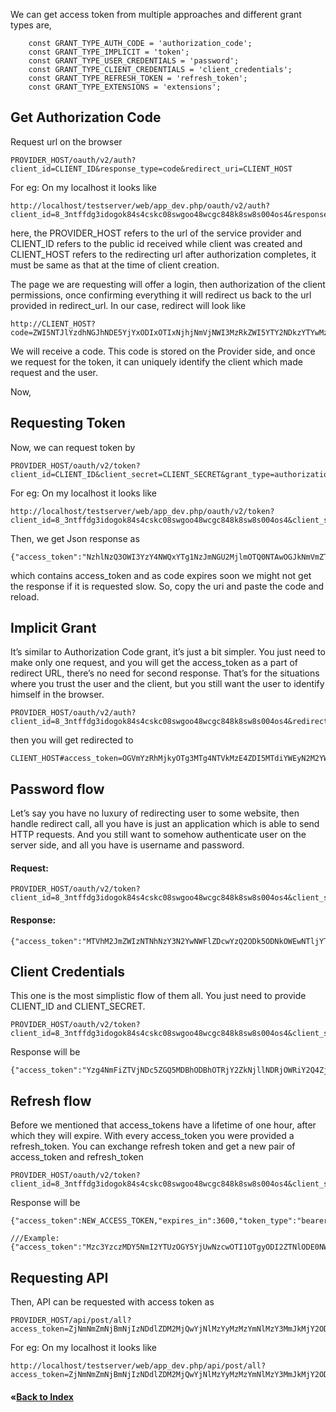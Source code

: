 We can get access token from multiple approaches and different grant types are,

```	
	const GRANT_TYPE_AUTH_CODE = 'authorization_code';
    const GRANT_TYPE_IMPLICIT = 'token';
    const GRANT_TYPE_USER_CREDENTIALS = 'password';
    const GRANT_TYPE_CLIENT_CREDENTIALS = 'client_credentials';
    const GRANT_TYPE_REFRESH_TOKEN = 'refresh_token';
    const GRANT_TYPE_EXTENSIONS = 'extensions';
```

## Get Authorization Code
Request url on the browser
```
PROVIDER_HOST/oauth/v2/auth?client_id=CLIENT_ID&response_type=code&redirect_uri=CLIENT_HOST
```
For eg: On my localhost it looks like
```
http://localhost/testserver/web/app_dev.php/oauth/v2/auth?client_id=8_3ntffdg3idogok84s4cskc08swgoo48wcgc848k8sw8s004os4&response_type=code&redirect_uri=CLIENT_HOST
```
here, the PROVIDER_HOST refers to the url of the service provider and 
CLIENT_ID refers to the public id received while client was created and
CLIENT_HOST refers to the redirecting url after authorization completes, it must be same as that at the time of client creation.

The page we are requesting will offer a login, then authorization of the client permissions, once confirming everything it will redirect us back to the url provided in redirect_url. In our case, redirect will look like
```
http://CLIENT_HOST?code=ZWI5NTJlYzdhNGJhNDE5YjYxODIxOTIxNjhjNmVjNWI3MzRkZWI5YTY2NDkzYTYwMzJmNTg1NTEyOGIxMzQwOQ
```
We will receive a code. This code is stored on the Provider side, and once we request for the token, it can uniquely identify the client which made request and the user.

Now,
## Requesting Token
Now, we can request token by 
```
PROVIDER_HOST/oauth/v2/token?client_id=CLIENT_ID&client_secret=CLIENT_SECRET&grant_type=authorization_code&redirect_uri=CLIENT_HOST&code=CODE
```
For eg: On my localhost it looks like
```
http://localhost/testserver/web/app_dev.php/oauth/v2/token?client_id=8_3ntffdg3idogok84s4cskc08swgoo48wcgc848k8sw8s004os4&client_secret=egi10aw40fsw8kg0g8coo0skso40g8o8oo0so8kg80kokg4w4&grant_type=authorization_code&redirect_uri=CLIENT_HOST&code=ZWI5NTJlYzdhNGJhNDE5YjYxODIxOTIxNjhjNmVjNWI3MzRkZWI5YTY2NDkzYTYwMzJmNTg1NTEyOGIxMzQwOQ
```

Then, we get Json response as 
```
{"access_token":"NzhlNzQ3OWI3YzY4NWQxYTg1NzJmNGU2MjlmOTQ0NTAwOGJkNmVmZTNkYjc3MjMxZjU3ZTAxMWE3OTE0YWVlOA","expires_in":3600,"token_type":"bearer","scope":null,"refresh_token":"ZDAwMmFjOGM5NjM2ZTZiNzcxMTQwYzBhN2Q1ZDAxMjVlZmJiMDY2NzNlNWZiOWQ0ZjYyYTg4Yjg5MzcxOGJjOA"}
```
which contains access_token and as code expires soon we might not get the response if it is requested slow. So, copy the uri and paste the code and reload.

## Implicit Grant
It’s similar to Authorization Code grant, it’s just a bit simpler. You just need to make only one request, and you will get the access_token as a part of redirect URL, there’s no need for second response. That’s for the situations where you trust the user and the client, but you still want the user to identify himself in the browser.
```
PROVIDER_HOST/oauth/v2/auth?client_id=8_3ntffdg3idogok84s4cskc08swgoo48wcgc848k8sw8s004os4&redirect_uri=CLIENT_HOST&response_type=token
```
then you will get redirected to
```
CLIENT_HOST#access_token=OGVmYzRhMjkyOTg3MTg4NTVkMzE4ZDI5MTdiYWEyN2M2YWM1MjQ0MjcxMTc0Yjc4MmMzNzc0NjVlYzcyYmNhOA&expires_in=3600&token_type=bearer
```

## Password flow
Let’s say you have no luxury of redirecting user to some website, then handle redirect call, all you have is just an application which is able to send HTTP requests. And you still want to somehow authenticate user on the server side, and all you have is username and password.

#### Request:
```
PROVIDER_HOST/oauth/v2/token?client_id=8_3ntffdg3idogok84s4cskc08swgoo48wcgc848k8sw8s004os4&client_secret=egi10aw40fsw8kg0g8coo0skso40g8o8oo0so8kg80kokg4w4&grant_type=password&username=USER_USERNAME&password=USER_PASSWORD
```
#### Response:
```
{"access_token":"MTVhM2JmZWIzNTNhNzY3N2YwNWFlZDcwYzQ2ODk5ODNkOWEwNTljYTRkNjQwNTBlZWEwYzc5MjMzOTVhNjVlZQ","expires_in":3600,"token_type":"bearer","scope":null,"refresh_token":"ZDQxM2Q1YjU2OTNlZjVjOTU0YTk0M2U2NmRkY2Y0NzlkMjQ3MDY3Y2Q2YmM0ODE2MTA0MzhiY2YyYjYzNjU3Mw"}
```

## Client Credentials
This one is the most simplistic flow of them all. You just need to provide CLIENT_ID and CLIENT_SECRET.
```
PROVIDER_HOST/oauth/v2/token?client_id=8_3ntffdg3idogok84s4cskc08swgoo48wcgc848k8sw8s004os4&client_secret=egi10aw40fsw8kg0g8coo0skso40g8o8oo0so8kg80kokg4w4&grant_type=client_credentials
```
Response will be
```
{"access_token":"Yzg4NmFiZTVjNDc5ZGQ5MDBhODBhOTRjY2ZkNjllNDRjOWRiY2Q4ZjJiNDVjMTY5ZGExNTdkNDRhNjIxMTdlYw","expires_in":3600,"token_type":"bearer","scope":null}
```

## Refresh flow
Before we mentioned that access_tokens have a lifetime of one hour, after which they will expire. With every access_token you were provided a refresh_token. You can exchange refresh token and get a new pair of access_token and refresh_token
```
PROVIDER_HOST/oauth/v2/token?client_id=8_3ntffdg3idogok84s4cskc08swgoo48wcgc848k8sw8s004os4&client_secret=egi10aw40fsw8kg0g8coo0skso40g8o8oo0so8kg80kokg4w4&grant_type=refresh_token&refresh_token=ZDQxM2Q1YjU2OTNlZjVjOTU0YTk0M2U2NmRkY2Y0NzlkMjQ3MDY3Y2Q2YmM0ODE2MTA0MzhiY2YyYjYzNjU3Mw
```
Response will be
```
{"access_token":NEW_ACCESS_TOKEN,"expires_in":3600,"token_type":"bearer","scope":"user","refresh_token":"NEW_REFRESH_TOKEN"}

///Example:
{"access_token":"Mzc3YzczMDY5NmI2YTUzOGY5YjUwNzcwOTI1OTgyODI2ZTNlODE0NWM4OTM1NDdkNjgxMmYwNWQ2MGMyNGViNg","expires_in":3600,"token_type":"bearer","scope":null,"refresh_token":"NjIxOWMzY2FmNWRhYmM0ZGVhZjVkNThjNGQ1MTM3NjQzNzc5MjYxY2JjZWI1ZjMyYTdmMDBiMDFjMjQ1NDQ3OQ"}
```

## Requesting API
Then, API can be requested with access token as
```
PROVIDER_HOST/api/post/all?access_token=ZjNmNmZmNjBmNjIzNDdlZDM2MjQwYjNlMzYyMzMzYmNlMzY3MmJkMjY2ODVhMTA5ZjY4YTE1YWU1MzIxZWU3MA&expires_in=3600&token_type=bearer
```
For eg: On my localhost it looks like
```
http://localhost/testserver/web/app_dev.php/api/post/all?access_token=ZjNmNmZmNjBmNjIzNDdlZDM2MjQwYjNlMzYyMzMzYmNlMzY3MmJkMjY2ODVhMTA5ZjY4YTE1YWU1MzIxZWU3MA&expires_in=3600&token_type=bearer
```

#### &laquo;[Back to Index](http://gitlab.f1soft.com/sanjip.thapa/symfony-rest-bundle/blob/master/app/Resources/docs/index.md)
